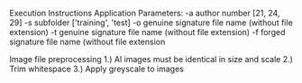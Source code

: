 Execution Instructions
Application Parameters:
-a author number [21, 24, 29]
-s subfolder ['training', 'test]
-o genuine signature file name (without file extension)
-t genuine signature file name (without file extension)
-f forged signature file name (without file extension

Image file preprocessing
1.) Al images must be identical in size and scale
2.) Trim whitespace
3.) Apply greyscale to images
